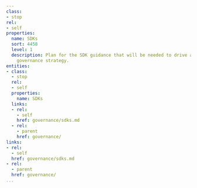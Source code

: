 ```yaml
---
class:
- stop
rel:
- self
properties:
  name: SDKs
  sort: 4458
  level: 1
  description: Plan for the SDK guidance that will be needed to drive a wider service
    governance strategy.
entities:
- class:
  - stop
  rel:
  - self
  properties:
    name: SDKs
  links:
  - rel:
    - self
    href: governance/sdks.md
  - rel:
    - parent
    href: governance/
links:
- rel:
  - self
  href: governance/sdks.md
- rel:
  - parent
  href: governance/
...
```

